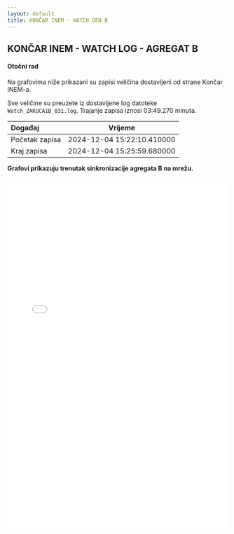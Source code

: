 ```yaml
---
layout: default
title: KONČAR INEM - WATCH GEN B
---
```


## KONČAR INEM - WATCH LOG - AGREGAT B 

#### Otočni rad

Na grafovima niže prikazani su zapisi veličina dostavljeni od strane Končar INEM-a. 

Sve veličine su preuzete iz dostavljene log datoteke `Watch_ZAKUCA1B_031.log`.
Trajanje zapisa iznosi 03:49.270 minuta.


| Događaj        |      Vrijeme                |
| :------------  | :-------------------------: |
| Početak zapisa | 2024-12-04 15:22:10.410000  |
| Kraj zapisa    | 2024-12-04 15:25:59.680000  |
                               
**Grafovi prikazuju trenutak sinkronizacije agregata B na mrežu.**

<div class="wide-graph">
    <iframe src="{{ site.baseurl }}/uzbuda/watch/or/watch-zakuca1b-031.html" width="100%" height="800px" frameborder="0"></iframe>
</div>